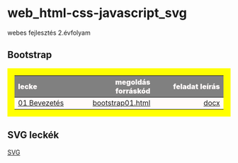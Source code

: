 # web_html-css-javascript_svg

webes fejlesztés 2.évfolyam

<style>
table {
    margin: 0 auto;
    padding: 1rem;
    width: 100%;
    background: yellow;
}
    
table td {
    width: 33%;
}
    
table th {
    color: snow;
    background: gray;
    font-weight: 900;
    word-wrap: break-word;
    text-align: center;
}

table tr { background: snow; }

</style>
  
## Bootstrap

| lecke | megoldás forráskód | feladat leírás|
|:--- | ---: | ---:|
| [01 Bevezetés](Bootstrap/01%2Bevezetes/Proba/bootstrap01.html) | [bootstrap01.html](https://github.com/b6sics/web_html-css-javascript_svg/blob/master/Bootstrap/01%20Bevezetes/Proba/bootstrap01.html) | [docx](Bootstrap/01%2Bevezetes/bootstrap01%2Bevezetes.docx) |


## SVG leckék

[SVG](SVG-2020-02-06)

